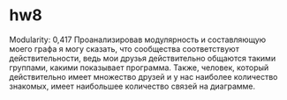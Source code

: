 # hw8
Modularity: 0,417 
Проанализировав модулярность и составляющую моего графа я могу сказать, что сообщества соответствуют действительности, ведь мои друзья действительно общаются такими группами, какими показывает программа. Также, человек, который действительно имеет множество друзей и у нас наиболее количество знакомых, имеет наибольшее количество связей на диаграмме.
